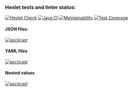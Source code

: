 ### Hexlet tests and linter status:
[![Hexlet Check](https://github.com/Ovsenka/java-project-71/actions/workflows/hexlet-check.yml/badge.svg?branch=main)](https://github.com/Ovsenka/java-project-71/actions/workflows/hexlet-check.yml)
[![Java CI](https://github.com/Ovsenka/java-project-71/actions/workflows/main.yml/badge.svg?branch=main)](https://github.com/Ovsenka/java-project-71/actions/workflows/main.yml)
[![Maintainability](https://api.codeclimate.com/v1/badges/3dd6049652cc9b5836a4/maintainability)](https://codeclimate.com/github/Ovsenka/java-project-71/maintainability)
[![Test Coverage](https://api.codeclimate.com/v1/badges/3dd6049652cc9b5836a4/test_coverage)](https://codeclimate.com/github/Ovsenka/java-project-71/test_coverage)

#### JSON files:
[![asciicast](https://asciinema.org/a/668134.svg)](https://asciinema.org/a/668134)
#### YAML files
[![asciicast](https://asciinema.org/a/677461.svg)](https://asciinema.org/a/677461)

#### Nested values
[![asciicast](https://asciinema.org/a/WlpJYLWgO5ekZetBbbRoKasxU.svg)](https://asciinema.org/a/WlpJYLWgO5ekZetBbbRoKasxU)